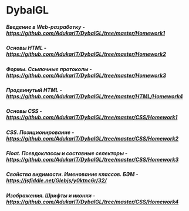 # DybalGL #
##### Введение в Web-разработку - https://github.com/AdukarIT/DybalGL/tree/master/Homework1 #####
##### Основы HTML - https://github.com/AdukarIT/DybalGL/tree/master/Homework2 #####
##### Формы. Ссылочные протоколы - https://github.com/AdukarIT/DybalGL/tree/master/Homework3 #####
##### Продвинутый HTML - https://github.com/AdukarIT/DybalGL/tree/master/HTML/Homework4 #####

##### Основы CSS - https://github.com/AdukarIT/DybalGL/tree/master/CSS/Homework1 #####
##### CSS. Позиционирование - https://github.com/AdukarIT/DybalGL/tree/master/CSS/Homework2 #####
##### Float. Псевдоклассы и составные селекторы - https://github.com/AdukarIT/DybalGL/tree/master/CSS/Homework3 #####
##### Свойства видимости. Именование классов. БЭМ - https://jsfiddle.net/Glebjs/y0ktnc6r/32/ #####
##### Изображения. Шрифты и иконки - https://github.com/AdukarIT/DybalGL/tree/master/CSS/Homework4 #####
